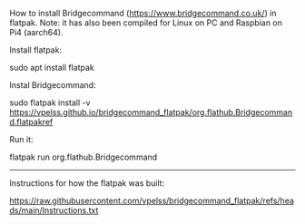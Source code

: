 How to install Bridgecommand (https://www.bridgecommand.co.uk/) in flatpak. 
Note: it has also been compiled for Linux on PC and Raspbian on Pi4 (aarch64).

Install flatpak:

sudo apt install flatpak

Instal Bridgecommand:

sudo flatpak install -v https://vpelss.github.io/bridgecommand_flatpak/org.flathub.Bridgecommand.flatpakref

Run it:

flatpak run org.flathub.Bridgecommand

----------------------

Instructions for how the flatpak was built:

https://raw.githubusercontent.com/vpelss/bridgecommand_flatpak/refs/heads/main/Instructions.txt
